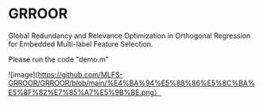 # GRROOR
Global Redundancy and Relevance Optimization in Orthogonal Regression for Embedded Multi-label Feature Selection.

Please run the code "demo.m"

![image](https://github.com/MLFS-GRROOR/GRROOR/blob/main/%E4%BA%94%E5%88%86%E5%8C%BA%E5%8F%82%E7%85%A7%E5%9B%BE.png）
